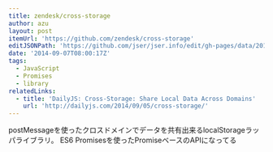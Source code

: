 ```yaml
---
title: zendesk/cross-storage
author: azu
layout: post
itemUrl: 'https://github.com/zendesk/cross-storage'
editJSONPath: 'https://github.com/jser/jser.info/edit/gh-pages/data/2014/09/index.json'
date: '2014-09-07T08:00:17Z'
tags:
  - JavaScript
  - Promises
  - library
relatedLinks:
  - title: 'DailyJS: Cross-Storage: Share Local Data Across Domains'
    url: 'http://dailyjs.com/2014/09/05/cross-storage/'
---
```

postMessageを使ったクロスドメインでデータを共有出来るlocalStorageラッパライブラリ。
ES6 Promisesを使ったPromiseベースのAPIになってる
